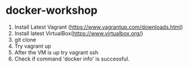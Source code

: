# docker-workshop

1. Install Latest Vagrant (https://www.vagrantup.com/downloads.html)
2. Install latest VirtualBox(https://www.virtualbox.org/)
3. git clone
4. Try vagrant up
5. After the VM is up try vagrant ssh
6. Check if command 'docker info' is successful.
